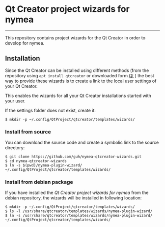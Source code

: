 # Qt Creator project wizards for nymea
--------------------------------------------

This repository contains project wizards for the Qt Creator in order to develop for nymea. 

## Installation

Since the Qt Creator can be installed using different methods (from the repository using `apt install qtcreator` or downloaded 
form [Qt](https://www.qt.io/download-qt-installer}) ) the best way to provide these wizards is to create a link to the local user settings of 
your Qt Creator. 

This enables the wizards for all your Qt Creator installations started with your user. 

If the settings folder does not exist, create it:

    $ mkdir -p ~/.config/QtProject/qtcreator/templates/wizards/

### Install from source

You can download the source code and create a symbolic link to the source directory:

    $ git clone https://github.com/guh/nymea-qtcreator-wizards.git
    $ cd nymea-qtcreator-wizards
    $ ln -s $(pwd)/nymea-plugin-wizard/ ~/.config/QtProject/qtcreator/templates/wizards/

### Install from debian package

If you have installed the *Qt Creator project wizards for nymea* from the debian repository, the wizards will be installed in following location:

    $ mkdir -p ~/.config/QtProject/qtcreator/templates/wizards/
    $ ls -l /usr/share/qtcreator/templates/wizards/nymea-plugin-wizard/
    $ ln -s /usr/share/qtcreator/templates/wizards/nymea-plugin-wizard/ ~/.config/QtProject/qtcreator/templates/wizards/
